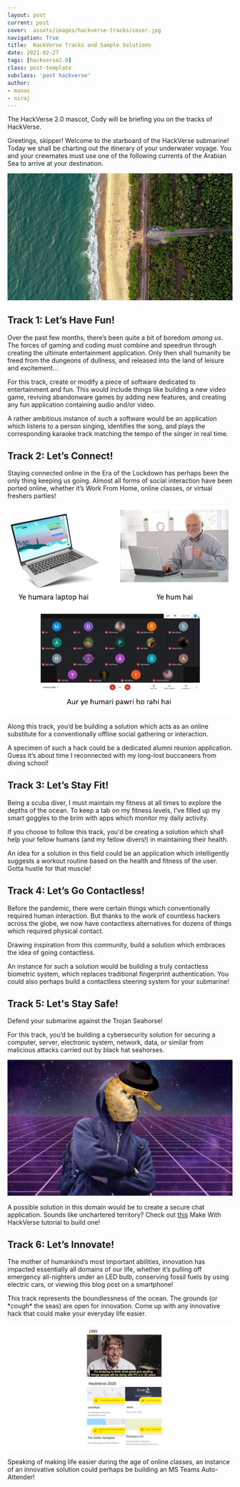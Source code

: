```yaml
---
layout: post
current: post
cover:  assets/images/hackverse-tracks/cover.jpg
navigation: True
title:  HackVerse Tracks and Sample Solutions
date: 2021-02-27
tags: [hackverse2.0]
class: post-template
subclass: 'post hackverse'
author: 
- manas
- niraj
---
```


The HackVerse 2.0 mascot, Cody will be briefing you on the tracks of HackVerse.

Greetings, skipper! Welcome to the starboard of the HackVerse submarine! Today we shall be charting out the itinerary of your underwater voyage. You and your crewmates must use one of the following currents of the Arabian Sea to arrive at your destination.

![nitk beach](assets/images/hackverse-tracks/1.jpg)

## Track 1: Let’s Have Fun!

Over the past few months, there’s been quite a bit of boredom *among us*. The forces of gaming and coding must combine and speedrun through creating the ultimate entertainment application. Only then shall humanity be freed from the dungeons of dullness, and released into the land of leisure and excitement...

For this track, create or modify a piece of software dedicated to entertainment and fun. This would include things like building a new video game, reviving abandonware games by adding new features, and creating any fun application containing audio and/or video.

A rather ambitious instance of such a software would be an application which listens to a person singing, identifies the song, and plays the corresponding karaoke track matching the tempo of the singer in real time.

## Track 2: Let’s Connect!

Staying connected online in the Era of the Lockdown has perhaps been the only thing keeping us going. Almost all forms of social interaction have been ported online, whether it’s Work From Home, online classes, or virtual freshers parties!

![lets connect pawri meme](assets/images/hackverse-tracks/2.jpg)

Along this track, you’d be building a solution which acts as an online substitute for a conventionally offline social gathering or interaction.

A specimen of such a hack could be a dedicated alumni reunion application. Guess it’s about time I reconnected with my long-lost buccaneers from diving school!

## Track 3: Let’s Stay Fit!

Being a scuba diver, I must maintain my fitness at all times to explore the depths of the ocean. To keep a tab on my fitness levels, I've filled up my smart goggles to the brim with apps which monitor my daily activity.

If you choose to follow this track, you'd be creating a solution which shall help your fellow humans (and my fellow divers!) in maintaining their health.

An idea for a solution in this field could be an application which intelligently suggests a workout routine based on the health and fitness of the user. Gotta hustle for that muscle!

## Track 4: Let’s Go Contactless!

Before the pandemic, there were certain things which conventionally required human interaction. But thanks to the work of countless hackers across the globe, we now have contactless alternatives for dozens of things which required physical contact.

Drawing inspiration from this community, build a solution which embraces the idea of going contactless.

An instance for such a solution would be building a truly contactless biometric system, which replaces traditional fingerprint authentication. You could also perhaps build a contactless steering system for your submarine!

## Track 5: Let's Stay Safe!

Defend your submarine against the Trojan Seahorse!

For this track, you’d be building a cybersecurity solution for securing a computer, server, electronic system, network, data, or similar from malicious attacks carried out by black hat seahorses.

![hackerman meme](assets/images/hackverse-tracks/3.jpg)

A possible solution in this domain would be to create a secure chat application. Sounds like unchartered territory? Check out [this](https://youtu.be/bQLutm4hS6w) Make With HackVerse tutorial to build one!

## Track 6: Let’s Innovate!

The mother of humankind’s most important abilities, innovation has impacted essentially all domains of our life, whether it’s pulling off emergency all-nighters under an LED bulb, conserving fossil fuels by using electric cars, or viewing this blog post on a smartphone! 

This track represents the boundlessness of the ocean. The grounds (or \**cough*\* the seas) are open for innovation. Come up with any innovative hack that could make your everyday life easier.

![bill gates meme](assets/images/hackverse-tracks/4.jpg)

Speaking of making life easier during the age of online classes, an instance of an innovative solution could perhaps be building an MS Teams Auto-Attender!
